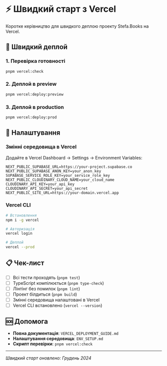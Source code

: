 # ⚡ Швидкий старт з Vercel

Коротке керівництво для швидкого деплою проекту Stefa.Books на Vercel.

## 🚀 Швидкий деплой

### 1. Перевірка готовності
```bash
pnpm vercel:check
```

### 2. Деплой в preview
```bash
pnpm vercel:deploy:preview
```

### 3. Деплой в production
```bash
pnpm vercel:deploy:prod
```

## 🔧 Налаштування

### Змінні середовища в Vercel
Додайте в Vercel Dashboard → Settings → Environment Variables:

```
NEXT_PUBLIC_SUPABASE_URL=https://your-project.supabase.co
NEXT_PUBLIC_SUPABASE_ANON_KEY=your_anon_key
SUPABASE_SERVICE_ROLE_KEY=your_service_role_key
NEXT_PUBLIC_CLOUDINARY_CLOUD_NAME=your_cloud_name
CLOUDINARY_API_KEY=your_api_key
CLOUDINARY_API_SECRET=your_api_secret
NEXT_PUBLIC_SITE_URL=https://your-domain.vercel.app
```

### Vercel CLI
```bash
# Встановлення
npm i -g vercel

# Авторизація
vercel login

# Деплой
vercel --prod
```

## 📋 Чек-лист

- [ ] Всі тести проходять (`pnpm test`)
- [ ] TypeScript компілюється (`pnpm type-check`)
- [ ] Лінтінг без помилок (`pnpm lint`)
- [ ] Проект білдиться (`pnpm build`)
- [ ] Змінні середовища налаштовані в Vercel
- [ ] Vercel CLI встановлено (`vercel --version`)

## 🆘 Допомога

- **Повна документація**: `VERCEL_DEPLOYMENT_GUIDE.md`
- **Налаштування середовища**: `ENV_SETUP.md`
- **Скрипт перевірки**: `pnpm vercel:check`

---
*Швидкий старт оновлено: Грудень 2024*
